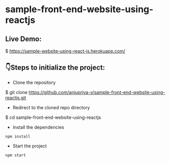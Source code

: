 # sample-front-end-website-using-reactjs

## Live Demo:
$ https://sample-website-using-react-js.herokuapp.com/
## :point_down:Steps to initialize the project:

- Clone the repository

$ git clone https://github.com/anjupriya-v/sample-front-end-website-using-reactjs.git

- Redirect to the cloned repo directory

$ cd sample-front-end-website-using-reactjs

- Install the dependencies

`npm install`

- Start the project 

`npm start`
